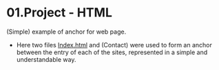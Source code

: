 # 01.Project - HTML
(Simple) example of anchor for web page.

 - Here two files [Index.html](01.Project-HTML/Index.html) and (Contact) were used to form an anchor between the entry of each of the sites, represented in a simple and understandable way.
